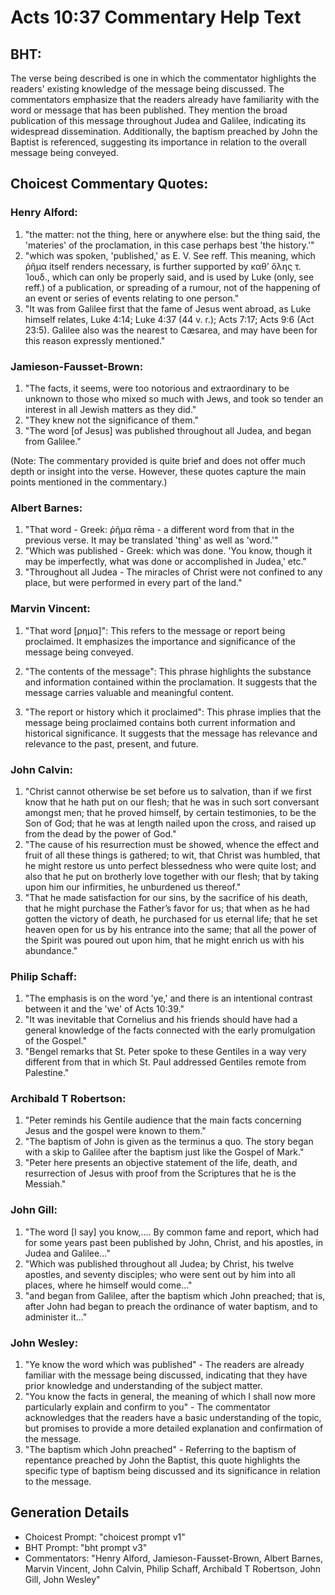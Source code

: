 # Acts 10:37 Commentary Help Text

## BHT:
The verse being described is one in which the commentator highlights the readers' existing knowledge of the message being discussed. The commentators emphasize that the readers already have familiarity with the word or message that has been published. They mention the broad publication of this message throughout Judea and Galilee, indicating its widespread dissemination. Additionally, the baptism preached by John the Baptist is referenced, suggesting its importance in relation to the overall message being conveyed.

## Choicest Commentary Quotes:
### Henry Alford:
1. "the matter: not the thing, here or anywhere else: but the thing said, the 'materies' of the proclamation, in this case perhaps best 'the history.'" 
2. "which was spoken, 'published,' as E. V. See reff. This meaning, which ῥῆμα itself renders necessary, is further supported by καθʼ ὅλης τ. Ἰουδ., which can only be properly said, and is used by Luke (only, see reff.) of a publication, or spreading of a rumour, not of the happening of an event or series of events relating to one person."
3. "It was from Galilee first that the fame of Jesus went abroad, as Luke himself relates, Luke 4:14; Luke 4:37 (44 v. r.); Acts 7:17; Acts 9:6 (Act 23:5). Galilee also was the nearest to Cæsarea, and may have been for this reason expressly mentioned."

### Jamieson-Fausset-Brown:
1. "The facts, it seems, were too notorious and extraordinary to be unknown to those who mixed so much with Jews, and took so tender an interest in all Jewish matters as they did."
2. "They knew not the significance of them."
3. "The word [of Jesus] was published throughout all Judea, and began from Galilee."

(Note: The commentary provided is quite brief and does not offer much depth or insight into the verse. However, these quotes capture the main points mentioned in the commentary.)

### Albert Barnes:
1. "That word - Greek: ῥῆμα rēma - a different word from that in the previous verse. It may be translated 'thing' as well as 'word.'" 
2. "Which was published - Greek: which was done. 'You know, though it may be imperfectly, what was done or accomplished in Judea,' etc." 
3. "Throughout all Judea - The miracles of Christ were not confined to any place, but were performed in every part of the land."

### Marvin Vincent:
1. "That word [ρημα]": This refers to the message or report being proclaimed. It emphasizes the importance and significance of the message being conveyed.

2. "The contents of the message": This phrase highlights the substance and information contained within the proclamation. It suggests that the message carries valuable and meaningful content.

3. "The report or history which it proclaimed": This phrase implies that the message being proclaimed contains both current information and historical significance. It suggests that the message has relevance and relevance to the past, present, and future.

### John Calvin:
1. "Christ cannot otherwise be set before us to salvation, than if we first know that he hath put on our flesh; that he was in such sort conversant amongst men; that he proved himself, by certain testimonies, to be the Son of God; that he was at length nailed upon the cross, and raised up from the dead by the power of God." 
2. "The cause of his resurrection must be showed, whence the effect and fruit of all these things is gathered; to wit, that Christ was humbled, that he might restore us unto perfect blessedness who were quite lost; and also that he put on brotherly love together with our flesh; that by taking upon him our infirmities, he unburdened us thereof." 
3. "That he made satisfaction for our sins, by the sacrifice of his death, that he might purchase the Father’s favor for us; that when as he had gotten the victory of death, he purchased for us eternal life; that he set heaven open for us by his entrance into the same; that all the power of the Spirit was poured out upon him, that he might enrich us with his abundance."

### Philip Schaff:
1. "The emphasis is on the word 'ye,' and there is an intentional contrast between it and the 'we' of Acts 10:39."
2. "It was inevitable that Cornelius and his friends should have had a general knowledge of the facts connected with the early promulgation of the Gospel."
3. "Bengel remarks that St. Peter spoke to these Gentiles in a way very different from that in which St. Paul addressed Gentiles remote from Palestine."

### Archibald T Robertson:
1. "Peter reminds his Gentile audience that the main facts concerning Jesus and the gospel were known to them." 
2. "The baptism of John is given as the terminus a quo. The story began with a skip to Galilee after the baptism just like the Gospel of Mark." 
3. "Peter here presents an objective statement of the life, death, and resurrection of Jesus with proof from the Scriptures that he is the Messiah."

### John Gill:
1. "The word [I say] you know,.... By common fame and report, which had for some years past been published by John, Christ, and his apostles, in Judea and Galilee..."
2. "Which was published throughout all Judea; by Christ, his twelve apostles, and seventy disciples; who were sent out by him into all places, where he himself would come..."
3. "and began from Galilee, after the baptism which John preached; that is, after John had began to preach the ordinance of water baptism, and to administer it..."

### John Wesley:
1. "Ye know the word which was published" - The readers are already familiar with the message being discussed, indicating that they have prior knowledge and understanding of the subject matter.
2. "You know the facts in general, the meaning of which I shall now more particularly explain and confirm to you" - The commentator acknowledges that the readers have a basic understanding of the topic, but promises to provide a more detailed explanation and confirmation of the message.
3. "The baptism which John preached" - Referring to the baptism of repentance preached by John the Baptist, this quote highlights the specific type of baptism being discussed and its significance in relation to the message.


## Generation Details
- Choicest Prompt: "choicest prompt v1"
- BHT Prompt: "bht prompt v3"
- Commentators: "Henry Alford, Jamieson-Fausset-Brown, Albert Barnes, Marvin Vincent, John Calvin, Philip Schaff, Archibald T Robertson, John Gill, John Wesley"
